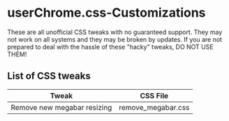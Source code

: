# userChrome.css-Customizations
These are all unofficial CSS tweaks with no guaranteed support. They may not work on all systems and they may be broken by updates. If you are not prepared to deal with the hassle of these "hacky" tweaks, DO NOT USE THEM!

## List of CSS tweaks
Tweak | CSS File
------------ | -------------
Remove new megabar resizing | remove_megabar.css
